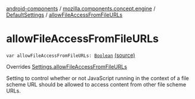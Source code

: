 [android-components](../../index.md) / [mozilla.components.concept.engine](../index.md) / [DefaultSettings](index.md) / [allowFileAccessFromFileURLs](./allow-file-access-from-file-u-r-ls.md)

# allowFileAccessFromFileURLs

`var allowFileAccessFromFileURLs: `[`Boolean`](https://kotlinlang.org/api/latest/jvm/stdlib/kotlin/-boolean/index.html) [(source)](https://github.com/mozilla-mobile/android-components/blob/master/components/concept/engine/src/main/java/mozilla/components/concept/engine/Settings.kt#L193)

Overrides [Settings.allowFileAccessFromFileURLs](../-settings/allow-file-access-from-file-u-r-ls.md)

Setting to control whether or not JavaScript running in the context of a file scheme URL
should be allowed to access content from other file scheme URLs.

